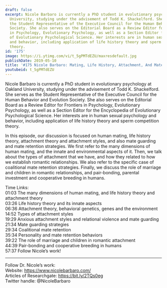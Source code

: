 ```yaml
---
draft: false
excerpt: Nicole Barbaro is currently a PhD student in evolutionary psychology at Oakland
  University, studying under the advisement of Todd K. Shackelford. She serves as
  the Student Representative of the Executive Council for the Human Behavior and Evolution
  Society. She also serves on the Editorial Board as a Review Editor for Frontiers
  in Psychology, Evolutionary Psychology, as well as a Section Editor for the Encyclopedia
  of Evolutionary Psychological Science. Her interests are in human sexual psychology
  and behavior, including application of life history theory and sperm competition
  theory.
id: '175'
image: https://i.ytimg.com/vi/t_5gPMTdEZU/maxresdefault.jpg
publishDate: 2019-05-10
title: '#175 Nicole Barbaro: Mating, Life History, Attachment, And Mate Guarding'
youtubeid: t_5gPMTdEZU
---
```

Nicole Barbaro is currently a PhD student in evolutionary psychology at Oakland University, studying under the advisement of Todd K. Shackelford. She serves as the Student Representative of the Executive Council for the Human Behavior and Evolution Society. She also serves on the Editorial Board as a Review Editor for Frontiers in Psychology, Evolutionary Psychology, as well as a Section Editor for the Encyclopedia of Evolutionary Psychological Science. Her interests are in human sexual psychology and behavior, including application of life history theory and sperm competition theory.

In this episode, our discussion is focused on human mating, life history theory, attachment theory and attachment styles, and also mate guarding and mate retention strategies. We first refer to the many dimensions of human mating, and the innate and environmental aspects of it. Then, we talk about the types of attachment that we have, and how they related to how we establish romantic relationships. We also refer to the specific case of coalitional mate retention strategies. Finally, we discuss the role of marriage and children in romantic relationships, and pair-bonding, parental investment and cooperative breeding in humans. 

Time Links:  
01:03  The many dimensions of human mating, and life history theory and attachment theory  
03:26  Life history theory and its innate aspects                       
06:36  Attachment theory, behavioral genetics, genes and the environment                             
14:52  Types of attachment styles                         
19:29  Anxious attachment styles and relational violence and mate guarding                          
21:34  Mate guarding strategies                       
29:34  Coalitional mate retention            
35:34  Personality and mate retention behaviors        
39:22  The role of marriage and children in romantic attachment          
44:39  Pair-bonding and cooperative breeding in humans    
57:37  Follow Nicole’s work!

---

Follow Dr. Nicole’s work:  
Website: https://www.nicolebarbaro.com/  
Articles of Researchgate: https://bit.ly/2TQs0eg  
Twitter handle: @NicoleBarbaro

